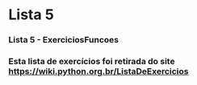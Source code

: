 # Lista 5

### Lista 5 - ExerciciosFuncoes
### Esta lista de exercícios foi retirada do site https://wiki.python.org.br/ListaDeExercicios
